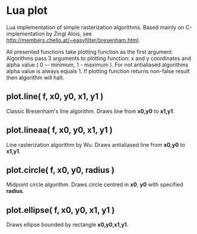 Lua plot
========

Lua implementation of simple rasterization algorithms. Based mainly on C-implementation by Zingl Alois, see http://members.chello.at/~easyfilter/bresenham.html. 

All presented functions take plotting function as the first argument. Algorithms pass 3 arguments to plotting function: x and y coordinates and alpha value ( 0 -- minimum, 1 - maximum ). For not antialiased algorithms alpha value is always equals 1. If plotting function returns non-false result then algorithm will halt.

plot.line( f, x0, y0, x1, y1 )
------------------------------
Classic Bresenham's line algorithm. Draws line from **x0,y0** to **x1,y1**.

plot.lineaa( f, x0, y0, x1, y1 )
--------------------------------
Line rasterization algorithm by Wu. Draws antialiased line from **x0,y0** to **x1,y1**.

plot.circle( f, x0, y0, radius )
--------------------------------
Midpoint circle algorithm. Draws circle centred in **x0**, **y0** with specified **radius**.

plot.ellipse( f, x0, y0, x1, y1 )
---------------------------------
Draws ellipse bounded by rectangle **x0,y0,x1,y1**. 

